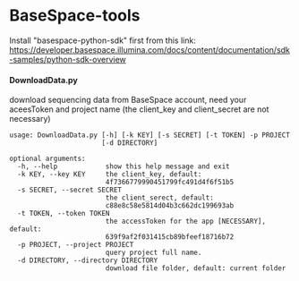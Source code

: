 BaseSpace-tools
===============

Install "basespace-python-sdk" first from this link:  
https://developer.basespace.illumina.com/docs/content/documentation/sdk-samples/python-sdk-overview


#### DownloadData.py
download sequencing data from BaseSpace account, need your aceesToken and project name (the client\_key and client\_secret are not necessary)

```
usage: DownloadData.py [-h] [-k KEY] [-s SECRET] [-t TOKEN] -p PROJECT
                       [-d DIRECTORY]

optional arguments:
  -h, --help            show this help message and exit
  -k KEY, --key KEY     the client_key, default:
                        4f7366779990451799fc491d4f6f51b5
  -s SECRET, --secret SECRET
                        the client_serect, default:
                        c88e8c58e5814d04b3c662dc199693ab
  -t TOKEN, --token TOKEN
                        the accessToken for the app [NECESSARY], default:
                        639f9af2f031415cb89bfeef18716b72
  -p PROJECT, --project PROJECT
                        query project full name.
  -d DIRECTORY, --directory DIRECTORY
                        download file folder, default: current folder
``` 
